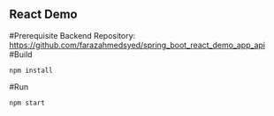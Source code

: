 ## React Demo

#Prerequisite
Backend Repository: https://github.com/farazahmedsyed/spring_boot_react_demo_app_api 
#Build

```npm install```

#Run

```npm start```